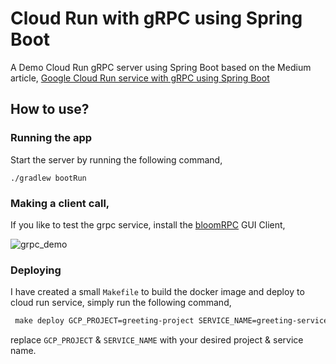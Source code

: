 # Cloud Run with gRPC using Spring Boot

A Demo Cloud Run gRPC server using Spring Boot based on the Medium article, [Google Cloud Run service with gRPC using Spring Boot]()

## How to use?

### Running the app 

Start the server by running the following command, 
```shell script
./gradlew bootRun
```

### Making a client call, 
If you like to test the grpc service, install the [bloomRPC](https://github.com/uw-labs/bloomrpc) GUI Client,

![grpc_demo](grpc_local_demo.gif)

### Deploying

I have created a small `Makefile` to build the docker image and deploy to cloud run service, simply run the following command,

```makefile
 make deploy GCP_PROJECT=greeting-project SERVICE_NAME=greeting-service 
```

replace `GCP_PROJECT` & `SERVICE_NAME` with your desired project & service name.